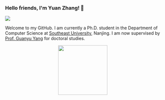 ### Hello friends, I'm Yuan Zhang! 👋

[![](https://img.shields.io/badge/Homepage-blue?&style=flat-square&logo=internet-explorer&logoColor=white)](https://yuanzhang7.github.io/)

<!--
[![](https://img.shields.io/endpoint?url=https://raw.githubusercontent.com/yaoyao-liu/yaoyao-liu.github.io/google-scholar-stats/gs_data_shieldsio.json?&style=flat-square&logo=google-scholar&logoColor=white&label=Google%20Scholar%20Citations&labelColor=4984e9&color=4984e9&)](https://scholar.google.com/citations?user=Uf9GqRsAAAAJ)
-->

Welcome to my GitHub. I am currently a Ph.D. student in the Department of Computer Science at [Southeast University](https://www.seu.edu.cn), Nanjing. I am now supervised by [Prof. Guanyu Yang](https://cse.seu.edu.cn/2023/1024/c23024a469548/page.htm) for doctoral studies.

<p align="center">
  <img height="160em" src="https://github-readme-stats-eight-theta.vercel.app/api?username=yuanzhang7&show_icons=true&theme=default#gh-light-mode-only&include_all_commits=true&count_private=true"/>
</p>
